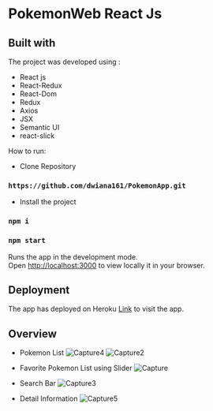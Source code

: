 # PokemonWeb React Js

## Built with

The project was developed using :
* React js
* React-Redux
* React-Dom
* Redux
* Axios
* JSX
* Semantic UI
* react-slick

How to run:
 * Clone Repository
### `https://github.com/dwiana161/PokemonApp.git`

* Install the project
### `npm i`

### `npm start`

Runs the app in the development mode.\
Open [http://localhost:3000](http://localhost:3000) to view locally it in your browser.

## Deployment
The app has deployed on Heroku
[Link](https://pokemonreact-app.herokuapp.com/) to visit the app.

## Overview

* Pokemon List
![Capture4](https://user-images.githubusercontent.com/55675935/196619517-a6467fde-88a2-4328-81d4-dbc8540fa0ca.PNG)
![Capture2](https://user-images.githubusercontent.com/55675935/196619581-2aee50f6-b6dc-4f52-80d2-7cc1b2a9a71b.PNG)

* Favorite Pokemon List using Slider
![Capture](https://user-images.githubusercontent.com/55675935/196619579-a0b311ab-a62f-43a5-a12d-bdda4f9495e9.PNG)

* Search Bar
![Capture3](https://user-images.githubusercontent.com/55675935/196619584-49c16f6f-d9ab-43ed-a712-cde89696ba0a.PNG)

* Detail Information
![Capture5](https://user-images.githubusercontent.com/55675935/196623702-f8a29e19-d798-4ce5-9488-63e2f87fcab2.PNG)



